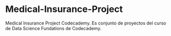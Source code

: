 # Medical-Insurance-Project
Medical Insurance Project Codecademy.
Es conjunto de proyectos del curso de Data Science Fundations de Codecademy.

